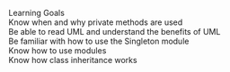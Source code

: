 Learning Goals  
Know when and why private methods are used  
Be able to read UML and understand the benefits of UML  
Be familiar with how to use the Singleton module  
Know how to use modules  
Know how class inheritance works  